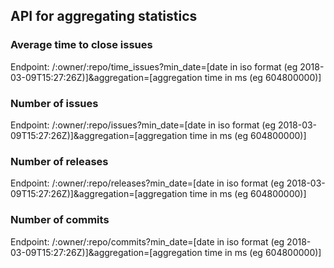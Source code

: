 ## API for aggregating statistics

### Average time to close issues

Endpoint: /:owner/:repo/time_issues?min_date=[date in iso format (eg 2018-03-09T15:27:26Z)]&aggregation=[aggregation time in ms (eg 604800000)]

### Number of issues

Endpoint: /:owner/:repo/issues?min_date=[date in iso format (eg 2018-03-09T15:27:26Z)]&aggregation=[aggregation time in ms (eg 604800000)]

### Number of releases

Endpoint: /:owner/:repo/releases?min_date=[date in iso format (eg 2018-03-09T15:27:26Z)]&aggregation=[aggregation time in ms (eg 604800000)]

### Number of commits

Endpoint: /:owner/:repo/commits?min_date=[date in iso format (eg 2018-03-09T15:27:26Z)]&aggregation=[aggregation time in ms (eg 604800000)]